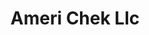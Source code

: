 ---
title: Ameri Chek Llc
slug: ameri-chek-llc
updated-on: '2024-05-30T13:44:31.749Z'
created-on: '2024-05-30T13:41:46.671Z'
published-on: '2024-05-30T13:54:32.469Z'
f_city-state-2:
- cms/city/starkville-ms.md
- cms/city/tupelo-ms.md
- cms/city/meridian-ms.md
- cms/city/iuka-ms.md
- cms/city/ripley-ms.md
- cms/city/amory-ms.md
f_locations:
- cms/payday-loan/ameri-chek-llc-4106.md
- cms/payday-loan/ameri-chek-llc-4107.md
- cms/payday-loan/ameri-chek-llc-4108.md
- cms/payday-loan/ameri-chek-llc-4109.md
- cms/payday-loan/ameri-chek-llc-4110.md
- cms/payday-loan/ameri-chek-llc-4111.md
- cms/payday-loan/ameri-chek-llc-4112.md
- cms/payday-loan/ameri-chek-llc-4113.md
- cms/payday-loan/ameri-chek-llc-4114.md
f_states:
- cms/state/mississippi.md
layout: '[company].html'
tags: company
---